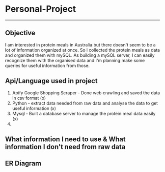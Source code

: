 # Personal-Project

----------------------------

## Objective
I am interested in protein meals in Australia but there doesn't seem to be a lot of information organized at once. So I collected the protein meals as data and organized them with mySQL.
As building a mySQL server, I can easily recognize them with the organised data and I'm planning make some queries for useful information from those.  

## Api/Language used in project

1. Apify Google Shopping Scraper - Done web crawling and saved the data in csv format (o)
2. Python - extract data needed from raw data and analyse the data to get useful information (x)
3. Mysql - Built a database server to manage the protein meal data easily (x)
4.

## What information I need to use & What information I don't need from raw data


## ER Diagram

## 
